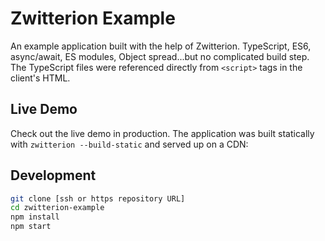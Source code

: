 # Zwitterion Example

An example application built with the help of Zwitterion. TypeScript, ES6, async/await, ES modules, Object spread...but no complicated build step. The TypeScript files were referenced directly from `<script>` tags in the client's HTML.

## Live Demo

Check out the live demo in production. The application was built statically with `zwitterion --build-static` and served up on a CDN: 

## Development

```bash
git clone [ssh or https repository URL]
cd zwitterion-example
npm install
npm start
```
